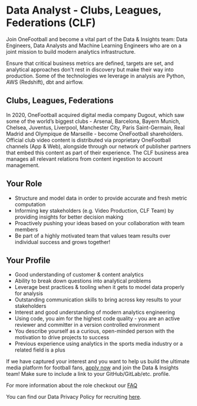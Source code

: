 
# Data Analyst - Clubs, Leagues, Federations (CLF)

Join OneFootball and become a vital part of the Data & Insights team: Data Engineers, Data Analysts and Machine Learning Engineers who are on a joint mission to build modern analytics infrastructure.

Ensure that critical business metrics are defined, targets are set, and analytical approaches don't rest in discovery but make their way into production.
Some of the technologies we leverage in analysis are Python, AWS (Redshift), dbt and airflow.

## Clubs, Leagues, Federations

In 2020, OneFootball acquired digital media company Dugout, which saw some of the world’s biggest clubs - Arsenal, Barcelona, Bayern Munich, Chelsea, Juventus, Liverpool, Manchester City, Paris Saint-Germain, Real Madrid and Olympique de Marseille - become OneFootball shareholders. Official club video content is distributed via proprietary OneFootball channels (App & Web), alongside through our network of publisher partners that embed this content as part of their experience. The CLF business area manages all relevant relations from content ingestion to account management. 

## Your Role

* Structure and model data in order to provide accurate and fresh metric computation
* Informing key stakeholders (e.g. Video Production, CLF Team) by providing insights for better decision making
* Proactively pushing your ideas based on your collaboration with team members
* Be part of a highly motivated team that values team results over individual success and grows together!

## Your Profile

* Good understanding of customer & content analytics
* Ability to break down questions into analytical problems
* Leverage best practices & tooling when it gets to model data properly for analysis
* Outstanding communication skills to bring across key results to your stakeholders
* Interest and good understanding of modern analytics engineering
* Using code, you aim for the highest code quality - you are an active reviewer and committer in a version controlled environment
* You describe yourself as a curious, open-minded person with the motivation to drive projects to success
* Previous experience using analytics in the sports media industry or a related field is a plus
<!-- TODO:  ADD LEVER LINK-->
If we have captured your interest and you want to help us build the ultimate media platform for football fans, [apply now](https://company.onefootball.com/jobs) and join the Data & Insights team! Make sure to include a link to your GitHub/GitLab/etc. profile.

For more information about the role checkout our [FAQ](faq-data-analyst.md)

You can find our Data Privacy Policy for recruiting [here](https://static.onefootball.com/legal/recruiting-privacy-policy/en).
